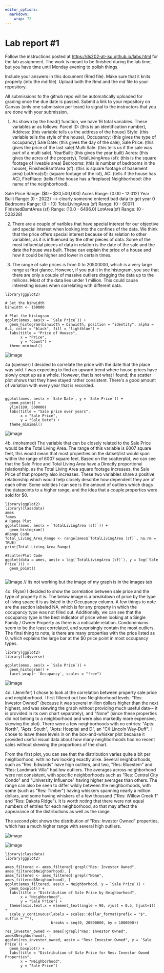 ```yaml
---
editor_options: 
  markdown: 
    wrap: 72
---
```


<!-- README.md is generated from README.Rmd. Please edit the README.Rmd file -->

# Lab report #1

Follow the instructions posted at
<https://ds202-at-isu.github.io/labs.html> for the lab assignment. The
work is meant to be finished during the lab time, but you have time
until Monday evening to polish things.

Include your answers in this document (Rmd file). Make sure that it
knits properly (into the md file). Upload both the Rmd and the md file
to your repository.

All submissions to the github repo will be automatically uploaded for
grading once the due date is passed. Submit a link to your repository on
Canvas (only one submission per team) to signal to the instructors that
you are done with your submission.

1.  As shown by the head() function, we have 16 total variables. These
    variables ar as follows: Parcel ID: <chr> (this is an identification
    number), Address: <chr> (this variable tells us the address of the
    house) Style: <fct> (this variable tells the style of the house),
    Occupancy: <fct> (this gives the type of occupancy) Sale Date:
    <date> (this gives the day of the sale), Sale Price: <dbl> (this
    gives the price of the last sale) Multi Sale: <chr> (this tells us
    if the sale was part of a multi sale), YearBuilt: <dbl> (this gives
    the year built) Acres: <dbl> (this gives the acres of the property),
    TotalLivingArea (sf): <dbl> (this is the square footage of liveable
    area) Bedrooms: <dbl> (this is number of bedrooms in the house),
    FinishedBsmtArea (sf): <dbl> (this is square footage of basement
    area) LotArea(sf): <dbl> (square footage of the lot), AC: <chr>
    (tells if the house has AC), FirePlace: <chr> (tells if the house
    has a fireplace) Neighborhood: <fct> (the name of the neighborhood).

Sale Price Range: (\$0 - \$20,500,000) Acres Range: (0.00 - 12.012) Year
Built Range: (0 - 2022) --\> clearly someone entered bad data to get
year 0 Bedrooms Range: (0 - 10) TotalLivingArea (sf) Range: (0 - 6007)
FinishedBsmtArea (sf) Range: (10.0 - 6496.0) LotArea(sf) Range: (0 -
523228)

2.  There are a couple of varibles that have special interest for our
    objective and special interest when looking into the confines of the
    data. We think that the price offers special interest because of its
    relation to other variables, as it is influenced by the other pieces
    of data. Some of the most influential pieces of data in relation is
    the date of the sale and the date the house was built. These can
    explain the price of a house and how it could be higher and lower in
    certain times.

3.  The range of sale prices is from 0 to 20500000, which is a very
    large range at first glance. However, if you put it in the
    histogram, you see that there are only a couple of massive outliers
    dragging the data up to the millions. Most of the data lies under 1
    million. This could cause interesting issues when correlating with
    different data.

```{r}
library(ggplot2)

# Set the binwidth
binwidth <- 150000

# Plot the histogram
ggplot(ames, aes(x = `Sale Price`)) +
  geom_histogram(binwidth = binwidth, position = "identity", alpha = 0.4, color = "black", fill = "lightblue") +
  labs(title = "Price of Houses",
       x = "Price",
       y = "Count") +
  theme_minimal()
```

![image](https://github.com/DS202-at-ISU/lab-2-lab2_team13/assets/158088728/a1fe92cc-0b3b-4a40-921c-4add323c77c2)

4a.(spenser) I decided to correlate the price with the date that the
place was sold. I was expecting to find an upward trend where house
prices have slowly crept up as a whole. However, that is not what I
found; the scatter plot shows that they have stayed rather consistent.
There's a good amount of variation with every year that is recorded.

```{r}

ggplot(ames, aes(x = `Sale Date`, y = `Sale Price`)) + 
  geom_point() +
  ylim(100, 500000)
  labs(title = "Sale price over years",
       x = "Sale Price",
       y = "Sale Date") +
  theme_minimal()
```

![image](https://github.com/DS202-at-ISU/lab-2-lab2_team13/assets/158088728/019d5154-ae6c-462a-aa09-79ffc1345d2b)

4b. (mohamed) The variable that can be closely related to the Sale Price
would be the Total Living Area. The range of this variable is 6007
square feet, this would mean that most properties on the datset/list
would span within the range of 6007 square feet. Based on the
scatterplot, we can see that the Sale Price and Total Living Area have a
Directly proportional relationship, as the Total Living Area square
footage increases, the Sale Price of that property also increases. These
two variables share a positive relationship which would help closely
describe how dependent they are of each other. Some oddities I can see
is the amount of outliers which drags the datapoints to a higher range,
and the idea that a couple properties were sold for \$0.

```{r}
library(ggplot2)
library(classdata)
ames
?ames
# Range Plot
ggplot(ames, aes(x = `TotalLivingArea (sf)`)) +
  geom_histogram()
#Range Code
Total_Living_Area_Range <- range(ames$`TotalLivingArea (sf)`, na.rm = TRUE)
print(Total_Living_Area_Range)

#ScatterPlot Code
ggplot(data = ames, aes(x = log(`TotalLivingArea (sf)`), y = log(`Sale Price`))) +
  geom_point()
   
```

![image](%22C:\Users\moham\Desktop\DS%20202\lab-2-lab2_team13\images\Lab%202%20ScatterPlot%20-%20Mohamed.png%22)
// its not working but the image of my graph is in the images tab

4c. (Ryan) I decided to show the correlation between sale price and the
type of property it is. The below image is a breakdown of price by the
type of living space it is as listed in the Occupancy column. A few
things to note are the section labeled NA, which is for any property in
which the occupancy type was not filled out. Additionally, we can see
that the occupancy type is the best indicator of price when looking at a
Single Family / Owner Property as there is a noticable relation.
Condominiums seem to be the least correlated, and surprisingly contain
the most outliers. The final thing to note, is there are many properties
with the price listed as 0, which explains the large bar at the \$0
price point in most occupancy types.

```{r}
library(ggplot2)
library(tidyverse)

ggplot(ames, aes(x = `Sale Price`)) +
  geom_histogram() +
  facet_wrap(~ `Occupancy`, scales = "free")
```

![image](https://github.com/DS202-at-ISU/lab-2-lab2_team13/blob/main/Screenshot%202024-02-25%20at%207.07.07%20PM.png?raw=true)

4d. (Jennifer) I chose to look at the correlation between property sale
price and neighborhood. I first filtered out two Neighborhood levels:
"Res: Investor Owned" (because it was several million dollars higher
than the next highest, and was skewing the graph without providing much
useful data-- it is provided in its own chart separately), and "None"
(since these properties did not belong to a neighborhood and were also
markedly more expensive, skewing the plot). There were a few
neighborhoods with no entries: "Apts: North", "Apts: South", "Apts:
Hospital and D", an "C/I:Lincoln Way-Duff". I chose to leave these
levels in on the box-and-whisker plot because it provided useful visual
data about how many neighborhoods had no recent sales without skewing
the proportions of the chart.

From the first plot, you can see that the distribution varies quite a
bit per neighborhood, with no two looking exactly alike. Several
neighborhoods, such as "Res: Edwards" have high outliers, and two, "Res:
Bluestem" and "Res: Landmark Villa" had low outliers. The averages
across neighborhood were not consistent, with specific neighborhoods
such as "Res: Central City Condo" and "University Influence" having
higher averages than others. The range can also be seen to differ wildly
between the neighborhoods, with some (such as "Res: Timber") having
whiskers spanning nearly a million dollars, and some having whiskers of
a few thousand ("Res: Willow Creek 1" and "Res: Dakota Ridge"). It is
worth noting that there were not equal numbers of entries for each
neighborhood, so that may affect the appearance of the distributions as
well as the range.

The second plot shows the distribution of "Res: Investor Owned"
properties, which has a much higher range with several high outliers.

![image](https://github.com/DS202-at-ISU/lab-2-lab2_team13/blob/b21b42f6ec7866569019eb2af8be3f104280705b/Sale%20Price%20by%20Neighborhood.png?raw=true)

![image](https://github.com/DS202-at-ISU/lab-2-lab2_team13/blob/1a4668337305f77c26d949a2b69681642ef7e519/Res%3A%20Investor%20Owned%20Properties.png?raw=true)

```{r}
library(classdata)
library(ggplot2)

ames_filtered <- ames_filtered[!grepl("Res: Investor Owned", ames_filtered$Neighborhood), ]
ames_filtered <- ames_filtered[!grepl("None", ames_filtered$Neighborhood), ]
ggplot(ames_filtered, aes(x = Neighborhood, y = `Sale Price`)) +
  geom_boxplot() +
  labs(title = "Distribution of Sale Price by Neighborhood",
       x = "Neighborhood",
       y = "Sale Price") +
  theme(axis.text.x = element_text(angle = 90, vjust = 0.5, hjust=1)) +
  scale_y_continuous(labels = scales::dollar_format(prefix = "$", suffix = ""), 
                     breaks = seq(0, 20500000, by = 1000000))

res_investor_owned <- ames[!grepl("Res: Investor Owned", ames$Neighborhood), ]
ggplot(res_investor_owned, aes(x = "Res: Investor Owned", y = `Sale Price`)) +
  geom_boxplot() +
  labs(title = "Distribution of Sale Price for Res: Investor Owned Properties",
       x = "Neighborhood",
       y = "Sale Price") 
```
